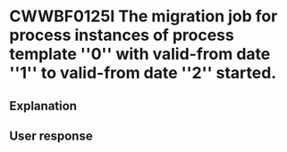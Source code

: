 # CWWBF0125I The migration job for process instances of process template ''0'' with valid-from date ''1'' to valid-from date ''2'' started.

## Explanation

## User response